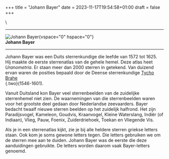 +++
title = "Johann Bayer"
date = 2023-11-17T19:54:58+01:00
draft = false
+++

\

  -----------------------------------------------------------------------
  ![Johann Bayer](plaatjes/bayer.jpg){vspace="0" hspace="0"}\
  **Johann Bayer**

  -----------------------------------------------------------------------

Johann Bayer was een Duits sterrenkundige die leefde van 1572 tot 1625.
Hij maakte de eerste sterrenatlas van de gehele hemel. Deze atlas heet
*Uranometria*. Er staan meer dan 2000 sterren in getekend. Van duizend
ervan waren de posities bepaald door de Deense sterrenkundige [Tycho
Brahe\
](brahe.html){.two}(1546-1601).

Vanuit Duitsland kon Bayer veel sterrenbeelden van de zuidelijke
sterrenhemel niet zien. De waarnemingen van die sterrenbeelden waren
voor het grootste deel gedaan door Nederlandse zeevaarders. Bayer
bedacht twaalf nieuwe sterren beelden op het zuidelijk halfrond. Het
zijn Paradijsvogel, Kameleon, Goudvis, Kraanvogel, Kleine Waterslang,
Indiër (of Indiaan), Vlieg, Pauw, Foenix, Zuiderdriehoek, Toekan en
Vliegende Vis.

Als je in een sterrenatlas kijkt, zie je bij alle heldere sterren
griekse letters staan. Ook kom je soms gewone letters tegen. Die letters
gebruiken we om de sterren mee aan te duiden. Johann Bayer was de eerste
die deze aanduidingen gebruikte. De letters worden daarom vaak
Bayer-letters genoemd.
